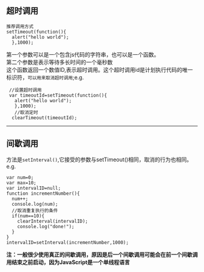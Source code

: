 ## 超时调用
    推荐调用方式
    setTimeout(function(){
      alert("hello world");
      },1000);
第一个参数可以是一个包含js代码的字符串，也可以是一个函数。      
第二个参数是表示等待多长时间的一个毫秒数  
这个函数返回一个数值ID,表示超时调用。这个超时调用id是计划执行代码的唯一标识符，`可以用来取消超时调用`;e.g.  

     //设置超时调用
     var timeoutId=setTimeout(function(){
       alert("hello world");
       },1000);
       //取消定时
      clearTimeout(timeoutId);
---
##   间歇调用
方法是`setInterval()`,它接受的参数与setTimeout()相同，取消的行为也相同。e.g.  

    var num=0;
    var max=10;
    var intervalID=null;
    function incrementNumber(){
      num++;
      console.log(num);
      //取消重复执行的条件
      if(num==10){
        clearInterval(intervalID);
        console.log("done!");
      }
    }
    intervalID=setInterval(incrementNumber,1000);  
<strong>注：一般很少使用真正的间歇调用，原因是后一个间歇调用可能会在前一个间歇调用结束之前启动，因为JavaScript是一个单线程语言</strong>

